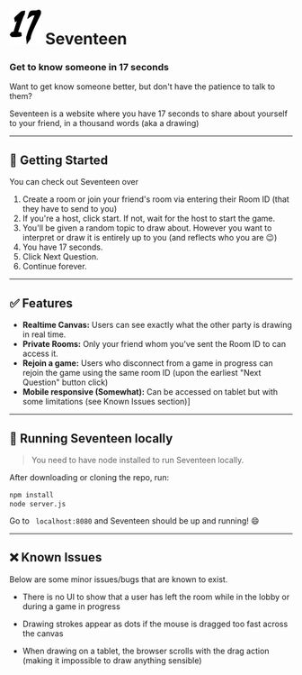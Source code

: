 #  ![logo](.\logo.png) Seventeen

### Get to know someone in 17 seconds

Want to get know someone better, but don't have the patience to talk to them? 

Seventeen is a website where you have 17 seconds to share about yourself to your friend, in a thousand words (aka a drawing)

---



## :runner: Getting Started

You can check out Seventeen over 

[here]: https://realtime-2p-canvas.herokuapp.com/	"Seventeen"

1. Create a room or join your friend's room via entering their Room ID (that they have to send to you)
2. If you're a host, click start. If not, wait for the host to start the game.
3. You'll be given a random topic to draw about. However you want to interpret or draw it is entirely up to you (and reflects who you are 😉)
4. You have 17 seconds. 
5. Click Next Question.
6. Continue forever.

---



## :white_check_mark: Features

- **Realtime Canvas:** Users can see exactly what the other party is drawing in real time. 
- **Private Rooms:** Only your friend whom you've sent the Room ID to can access it. 
- **Rejoin a game:** Users who disconnect from a game in progress can rejoin the game using the same room ID (upon the earliest "Next Question" button click)
- **Mobile responsive (Somewhat):** Can be accessed on tablet but with some limitations (see Known Issues section)]



---



## :hammer: Running Seventeen locally

> You need to have node installed to run Seventeen locally.

After downloading or cloning the repo, run:

```command
npm install
node server.js
```

Go to ``` localhost:8080``` and Seventeen should be up and running! :smile:



---



## :x: Known Issues

Below are some minor issues/bugs that are known to exist.

- There is no UI to show that a user has left the room while in the lobby or during a game in progress

- Drawing strokes appear as dots if the mouse is dragged too fast across the canvas 

- When drawing on a tablet, the browser scrolls with the drag action (making it impossible to draw anything sensible)

  



